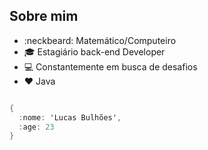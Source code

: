 ## Sobre mim
- :neckbeard:	Matemático/Computeiro
- :mortar_board: Estagiário back-end Developer
- :computer: Constantemente em busca de desafios
- :heart: Java

````C#

{
  :nome: 'Lucas Bulhões',
  :age: 23
}


````


<!---
bulhoes1998/bulhoes1998 is a ✨ special ✨ repository because its `README.md` (this file) appears on your GitHub profile.
You can click the Preview link to take a look at your changes.
--->
